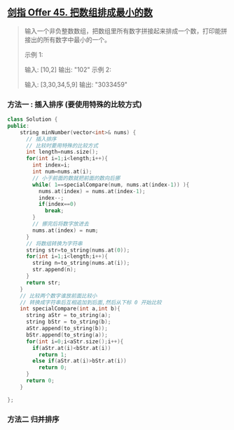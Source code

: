 ## [剑指 Offer 45. 把数组排成最小的数](https://leetcode-cn.com/problems/ba-shu-zu-pai-cheng-zui-xiao-de-shu-lcof/)

> 输入一个非负整数数组，把数组里所有数字拼接起来排成一个数，打印能拼接出的所有数字中最小的一个。
>
> 示例 1:
>
> 输入: [10,2]
> 输出: "102"
> 示例 2:
>
> 输入: [3,30,34,5,9]
> 输出: "3033459"

### 方法一 : 插入排序 (要使用特殊的比较方式)

```c++
class Solution {
public:
    string minNumber(vector<int>& nums) {
      // 插入排序
      // 比较时要用特殊的比较方式
      int length=nums.size();
      for(int i=1;i<length;i++){
        int index=i;
        int num=nums.at(i);
        // 小于前面的数就把前面的数向后挪
        while( 1==specialCompare(num, nums.at(index-1)) ){
          nums.at(index) = nums.at(index-1);
          index--;
          if(index==0)
            break;
        }
        // 挪完后将数字放进去
        nums.at(index) = num; 
      }
      // 将数组转换为字符串
      string str=to_string(nums.at(0));
      for(int i=1;i<length;i++){
        string n=to_string(nums.at(i));
        str.append(n);
      }
      return str;
    }
    // 比较两个数字谁放前面比较小
  	// 转换成字符串后互相追加到后面,然后从下标 0 开始比较
    int specialCompare(int a,int b){
      string aStr = to_string(a);
      string bStr = to_string(b);
      aStr.append(to_string(b));
      bStr.append(to_string(a));
      for(int i=0;i<aStr.size();i++){
        if(aStr.at(i)<bStr.at(i))
          return 1;
        else if(aStr.at(i)>bStr.at(i))
          return 0;
      }
      return 0;
    }

};
```

### 方法二 归并排序



